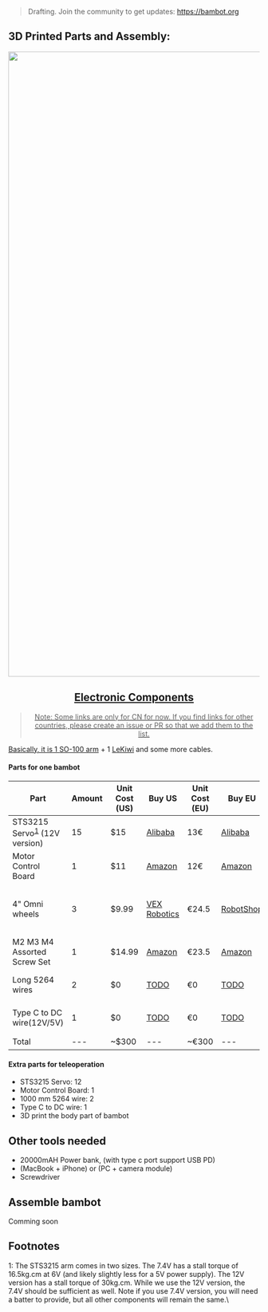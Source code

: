 > Drafting. Join the community to get updates: https://bambot.org

## 3D Printed Parts and Assembly:

<a align="center" href="https://www.tinkercad.com/things/ibgLfMl1NYQ-bambot-001/edit?returnTo=https%3A%2F%2Fwww.tinkercad.com%2Fdashboard&sharecode=0OJJCyBXGfZVmhbO7UAPepBQcxOqAml9bJ-FNzxP9qw"><img width="1254" alt="Bambot 3D Printed Parts and Assembly" src="https://github.com/user-attachments/assets/461102e7-2507-42bd-9d0a-aed78d18ca40" />

## Electronic Components

> Note: Some links are only for CN for now. If you find links for other countries, please create an issue or PR so that we add them to the list.

Basically, it is 1 [SO-100 arm](https://github.com/TheRobotStudio/SO-ARM100/blob/main/README.md) + 1 [LeKiwi](https://github.com/SIGRobotics-UIUC/LeKiwi/blob/main/BOM.md) and some more cables.

#### Parts for one bambot

| Part | Amount | Unit Cost (US) | Buy US | Unit Cost (EU) | Buy EU | Unit Cost (RMB) | Buy CN |
|---|---|---|---|---|---|---|---|
| STS3215 Servo<sup>[1](#myfootnote1)</sup> (12V version) | 15 | $15 | [Alibaba](https://www.alibaba.com/product-detail/6PCS-7-4V-STS3215-Servos-for_1600523509006.html) | 13€ | [Alibaba](https://www.alibaba.com/product-detail/6PCS-7-4V-STS3215-Servos-for_1600523509006.html) | ￥97.72 | [TaoBao](https://item.taobao.com/item.htm?id=712179366565&skuId=5268252241438) |
| Motor Control Board | 1 | $11 | [Amazon](https://www.amazon.com/Waveshare-Integrates-Control-Circuit-Supports/dp/B0CTMM4LWK/) | 12€ | [Amazon](https://www.amazon.fr/-/en/dp/B0CJ6TP3TP/)| ￥27 | [TaoBao](https://detail.tmall.com/item.htm?id=738817173460&skuId=5096283384143) |
| 4" Omni wheels | 3 | $9.99 | [VEX Robotics](https://www.vexrobotics.com/omni-wheels.html?srsltid=AfmBOorWdWT-FIiWSAbicYWSxqYr-d5X3CJSGxMkO33WO0thwlTn4DQu) | €24.5 | [RobotShop](https://eu.robotshop.com/products/100mm-omnidirectional-wheel-brass-bearing-rollers) | ¥28 | [TaoBao 1](https://e.tb.cn/h.6ZOL1twp9HlvEue?tk=nxvYeJUknqq) (80mm, 6mm version) [TaoBao 2](https://e.tb.cn/h.6Zvs6S2urltDRPZ?tk=LSDZeJUP66O) |
| M2 M3 M4 Assorted Screw Set | 1 | $14.99 | [Amazon](https://www.amazon.com/Button-Socket-Washers-Assortment-Machine/dp/B0BMQGJP3F) | €23.5 | [Amazon](https://www.amazon.fr/Cylindrique-Inoxydable-M2-Socket-Assortiment/dp/B09Y8WYFWD/) | ¥20 | [Pingduoduo](https://mobile.yangkeduo.com/goods.html?ps=i3WUj0T2hP) |
| Long 5264 wires | 2 | $0 | [TODO]() | €0 | [TODO]() | ¥20 | [Taobao](https://e.tb.cn/h.6ZvsvUU7wlxTIqu?tk=mz7PeJUloea) 3P-1000mm +  3P-400mm|
| Type C to DC wire(12V/5V) | 1 | $0 | [TODO]() | €0 | [TODO]() | ¥20 | [Taobao 12V](https://e.tb.cn/h.6ZvuOW01EmvvHq1?tk=nzvFeJUnyuB) [Taobao 5V](https://item.taobao.com/item.htm?abbucket=6&id=888084290249&ns=1&pisk=gB8xEC1DsbFvFG8AZIouSMMlGNll10AqnKRQSOX0fLpJ1T4igZmNWdBJQtjclt4OWCpwIddZg166CdBMm00HgI7N5vXt-2AVJRwa1KU1CTG1TsCjZiwvGZPf5vDnWuV50xb6n4SE30Z5TT1f11sjwa1COS_1fsOSw11ghlaXCbhRs1W_f116NQ1FsNw_5PO7N65gGOs1C4GR_T615N91VbCZ_jrlQA63WHNrAOpbYmzgSUCADOaG3PQkzyj5dKX75o9fMJWBGTU_WtWVu_A6CAUGRHJJWM9ZWz7D93_5M3h_VtspcKfyB2UfhUdXltYjErXXuQtHSLG_5OKWAM5pPjiCcHJDAgLoHzWBVQdG23lamOxF1dSeSvzVhCOe8HbKW5CJvQ_R448HJOnaK9Cgcbh8blSfaJ9E-A5UpsO5w9ckMlrN2J5RKbnzblSfa_BnZyEabgeF.&priceTId=2147830217424594519713165e10c0&skuId=5899301834220&spm=a21n57.1.hoverItem.10&utparam=%7B%22aplus_abtest%22%3A%2248e69b593c0ac8c632a2c33b5bc716c2%22%7D&xxc=taobaoSearch) |
| Total |---| ~$300 |---| ~€300 |---| ~￥2000 |---|


#### Extra parts for teleoperation

- STS3215 Servo: 12
- Motor Control Board: 1
- 1000 mm 5264 wire: 2
- Type C to DC wire: 1
- 3D print the body part of bambot


## Other tools needed

- 20000mAH Power bank, (with type c port support USB PD)
- (MacBook + iPhone) or (PC + camera module)
- Screwdriver 

## Assemble bambot

Comming soon


## Footnotes
<a name="myfootnote1">1</a>: The STS3215 arm comes in two sizes. The 7.4V has a stall torque of 16.5kg.cm at 6V (and likely slightly less for a 5V power supply). The 12V version has a stall torque of 30kg.cm. While we use the 12V version, the 7.4V should be sufficient as well. Note if you use 7.4V version, you will need a batter to provide, but all other components will remain the same.\